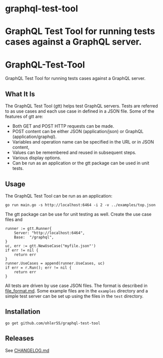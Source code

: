 # graphql-test-tool

GraphQL Test Tool for running tests cases against a GraphQL server.
=======
# GraphQL-Test-Tool

GraphQL Test Tool for running tests cases against a GraphQL server.

## What It Is

The GraphQL Test Tool (gtt) helps test GraphQL servers. Tests are
referred to as use cases and each use case in defined in a JSON
file. Some of the features of gtt are:

 - Both GET and POST HTTP requests can be made.
 - POST content can be either JSON (application/json) or GraphQL (application/graphql).
 - Variables and operation name can be specified in the URL or in JSON content,
 - Values can be remembered and reused in subsequent steps.
 - Various display options.
 - Can be run as an application or the gtt package can be used in unit tests.

## Usage

The GraphQL Test Tool can be run as an application:

```
go run main.go -s http://localhost:6464 -i 2 -v ../examples/top.json
```
The gtt package can be use for unit testing as well. Create the use case files and

```
runner := gtt.Runner{
    Server: "http://localhost:6464",
    Base:  "/graphql",
}
uc, err := gtt.NewUseCase("myfile.json"')
if err != nil {
    return err
}
runner.UseCases = append(runner.UseCases, uc)
if err = r.Run(); err != nil {
    return err
}
```

All tests are driven by use case JSON files. The format is described
in [file_format.md](file_format.md). Some example files are in the
`examples` directory and a simple test server can be set up using the
files in the `test` directory.

## Installation

```
go get github.com/ohler55/graphql-test-tool
```

## Releases

See [CHANGELOG.md](CHANGELOG.md)
